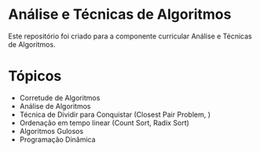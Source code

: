 # Análise e Técnicas de Algoritmos
Este repositório foi criado para a componente curricular Análise e Técnicas de Algoritmos. 

# Tópicos
  - Corretude de Algoritmos
  - Análise de Algoritmos
  - Técnica de Dividir para Conquistar (Closest Pair Problem, )
  - Ordenação em tempo linear (Count Sort, Radix Sort)
  - Algoritmos Gulosos
  - Programação Dinâmica

